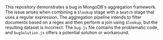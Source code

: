 This repository demonstrates a bug in MongoDB's aggregation framework.  The issue arises when combining a `$lookup` stage with a `$match` stage that uses a regular expression. The aggregation pipeline intends to filter documents based on a regex and then perform a join using `$lookup`, but the resulting dataset is incorrect. The `bug.js` file contains the problematic code, and `bugSolution.js` offers a potential solution or workaround.